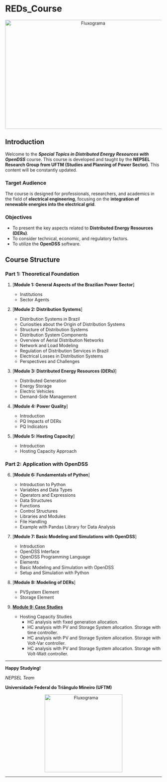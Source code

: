 # REDs_Course

<p align="center">
  <img src="https://github.com/arnaldorosentino/REDS_OpenDSS_Course/assets/104164948/f2dd7b7b-169e-4330-93e2-5f5f324d95ba" alt="Fluxograma" width="550" height="350">
</p>

## Introduction
Welcome to the _**Special Topics in Distributed Energy Resources with OpenDSS**_ course. This course is developed and taught by the **NEPSEL Research Group from UFTM (Studies and Planning of Power Sector)**.
This content will be constantly updated.

### Target Audience
The course is designed for professionals, researchers, and academics in the field of **electrical engineering**, focusing on the **integration of renewable energies into the electrical grid**.

### Objectives
- To present the key aspects related to **Distributed Energy Resources (DERs)**.
- To consider technical, economic, and regulatory factors.
- To utilize the **OpenDSS** software.

## Course Structure

### Part 1: Theoretical Foundation

1. [**Module 1: General Aspects of the Brazilian Power Sector**]
   - Institutions
   - Sector Agents
     
3. [**Module 2: Distribution Systems**]
   - Distribution Systems in Brazil
   - Curiosities about the Origin of Distribution Systems
   - Structure of Distribution Systems
   - Distribution System Components
   - Overview of Aerial Distribution Networks
   - Network and Load Modeling
   - Regulation of Distribution Services in Brazil
   - Electrical Losses in Distribution Systems
   - Perspectives and Challenges
     
4. [**Module 3: Distributed Energy Resources (DERs)**]
   - Distributed Generation
   - Energy Storage
   - Electric Vehicles
   - Demand-Side Management
     
5. [**Module 4: Power Quality**]
   - Introduction
   - PQ Impacts of DERs
   - PQ Indicators
     
6. [**Module 5: Hosting Capacity**]
   - Introduction
   - Hosting Capacity Approach

### Part 2: Application with OpenDSS

6. [**Module 6: Fundamentals of Python**]
   - Introduction to Python
   - Variables and Data Types
   - Operators and Expressions
   - Data Structures
   - Functions
   - Control Structures
   - Libraries and Modules
   - File Handling
   - Example with Pandas Library for Data Analysis
     
7. [**Module 7: Basic Modeling and Simulations with OpenDSS**]
   - Introduction
   - OpenDSS Interface
   - OpenDSS Programming Language
   - Elements
   - Basic Modeling and Simulation with OpenDSS
   - Setup and Simulation with Python

8. [**Module 8: Modeling of DERs**]
   - PVSystem Element
   - Storage Element
     
9. [**Module 9: Case Studies**](https://github.com/arnaldorosentino/REDS_OpenDSS_Course/blob/main/Module%209.md)
      
   - Hosting Capacity Studies
      - HC analysis with fixed generation allocation.
      - HC analysis with PV and Storage System allocation. Storage with time controller.
      - HC analysis with PV and Storage System allocation. Storage with Volt-Var controller.
      - HC analysis with PV and Storage System allocation. Storage with Volt-Watt controller.  

---
**Happy Studying!**

_NEPSEL Team_

**Universidade Federal do Triângulo Mineiro (UFTM)**

<p align="center">
  <img src="https://github.com/arnaldorosentino/REDS_OpenDSS_Course/assets/104164948/4f8862a8-73f3-48f5-a280-8a9e4c1295a1" alt="Fluxograma" width="250" height="250">
</p>

---
